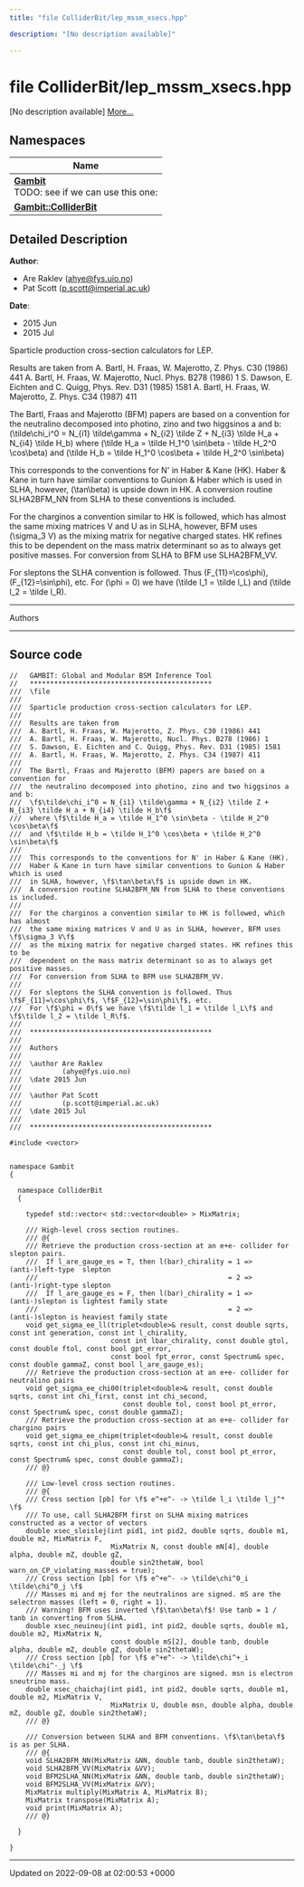 ```yaml
---
title: "file ColliderBit/lep_mssm_xsecs.hpp"

description: "[No description available]"

---
```


# file ColliderBit/lep_mssm_xsecs.hpp

[No description available] [More...](#detailed-description)

## Namespaces

| Name           |
| -------------- |
| **[Gambit](/documentation/code/namespaces/namespacegambit/)** <br>TODO: see if we can use this one:  |
| **[Gambit::ColliderBit](/documentation/code/namespaces/namespacegambit_1_1colliderbit/)**  |

## Detailed Description


**Author**: 

  * Are Raklev ([ahye@fys.uio.no](mailto:ahye@fys.uio.no)) 
  * Pat Scott ([p.scott@imperial.ac.uk](mailto:p.scott@imperial.ac.uk)) 


**Date**: 

  * 2015 Jun
  * 2015 Jul


Sparticle production cross-section calculators for LEP.

Results are taken from A. Bartl, H. Fraas, W. Majerotto, Z. Phys. C30 (1986) 441 A. Bartl, H. Fraas, W. Majerotto, Nucl. Phys. B278 (1986) 1 S. Dawson, E. Eichten and C. Quigg, Phys. Rev. D31 (1985) 1581 A. Bartl, H. Fraas, W. Majerotto, Z. Phys. C34 (1987) 411

The Bartl, Fraas and Majerotto (BFM) papers are based on a convention for the neutralino decomposed into photino, zino and two higgsinos a and b: \(\tilde\chi_i^0 = N_{i1} \tilde\gamma + N_{i2} \tilde Z + N_{i3} \tilde H_a + N_{i4} \tilde H_b\) where \(\tilde H_a = \tilde H_1^0 \sin\beta - \tilde H_2^0 \cos\beta\) and \(\tilde H_b = \tilde H_1^0 \cos\beta + \tilde H_2^0 \sin\beta\)

This corresponds to the conventions for N' in Haber & Kane (HK). Haber & Kane in turn have similar conventions to Gunion & Haber which is used in SLHA, however, \(\tan\beta\) is upside down in HK. A conversion routine SLHA2BFM_NN from SLHA to these conventions is included.

For the charginos a convention similar to HK is followed, which has almost the same mixing matrices V and U as in SLHA, however, BFM uses \(\sigma_3 V\) as the mixing matrix for negative charged states. HK refines this to be dependent on the mass matrix determinant so as to always get positive masses. For conversion from SLHA to BFM use SLHA2BFM_VV.

For sleptons the SLHA convention is followed. Thus \(F_{11}=\cos\phi\), \(F_{12}=\sin\phi\), etc. For \(\phi = 0\) we have \(\tilde l_1 = \tilde l_L\) and \(\tilde l_2 = \tilde l_R\).



------------------

Authors



------------------




## Source code

```
//   GAMBIT: Global and Modular BSM Inference Tool
//   *********************************************
///  \file
///
///  Sparticle production cross-section calculators for LEP.
///
///  Results are taken from
///  A. Bartl, H. Fraas, W. Majerotto, Z. Phys. C30 (1986) 441
///  A. Bartl, H. Fraas, W. Majerotto, Nucl. Phys. B278 (1986) 1
///  S. Dawson, E. Eichten and C. Quigg, Phys. Rev. D31 (1985) 1581
///  A. Bartl, H. Fraas, W. Majerotto, Z. Phys. C34 (1987) 411
///
///  The Bartl, Fraas and Majerotto (BFM) papers are based on a convention for
///  the neutralino decomposed into photino, zino and two higgsinos a and b:
///  \f$\tilde\chi_i^0 = N_{i1} \tilde\gamma + N_{i2} \tilde Z + N_{i3} \tilde H_a + N_{i4} \tilde H_b\f$
///  where \f$\tilde H_a = \tilde H_1^0 \sin\beta - \tilde H_2^0 \cos\beta\f$
///  and \f$\tilde H_b = \tilde H_1^0 \cos\beta + \tilde H_2^0 \sin\beta\f$
///
///  This corresponds to the conventions for N' in Haber & Kane (HK).
///  Haber & Kane in turn have similar conventions to Gunion & Haber which is used
///  in SLHA, however, \f$\tan\beta\f$ is upside down in HK.
///  A conversion routine SLHA2BFM_NN from SLHA to these conventions is included.
///
///  For the charginos a convention similar to HK is followed, which has almost
///  the same mixing matrices V and U as in SLHA, however, BFM uses \f$\sigma_3 V\f$
///  as the mixing matrix for negative charged states. HK refines this to be
///  dependent on the mass matrix determinant so as to always get positive masses.
///  For conversion from SLHA to BFM use SLHA2BFM_VV.
///
///  For sleptons the SLHA convention is followed. Thus \f$F_{11}=\cos\phi\f$, \f$F_{12}=\sin\phi\f$, etc.
///  For \f$\phi = 0\f$ we have \f$\tilde l_1 = \tilde l_L\f$ and \f$\tilde l_2 = \tilde l_R\f$.
///
///  *********************************************
///
///  Authors
///   
///  \author Are Raklev
///          (ahye@fys.uio.no)
///  \date 2015 Jun
///
///  \author Pat Scott
///          (p.scott@imperial.ac.uk)
///  \date 2015 Jul
///
///  *********************************************

#include <vector>


namespace Gambit
{
    
  namespace ColliderBit
  {
    
    typedef std::vector< std::vector<double> > MixMatrix;
    
    /// High-level cross section routines.
    /// @{
    /// Retrieve the production cross-section at an e+e- collider for slepton pairs.
    ///  If l_are_gauge_es = T, then l(bar)_chirality = 1 => (anti-)left-type  slepton
    ///                                               = 2 => (anti-)right-type slepton
    ///  If l_are_gauge_es = F, then l(bar)_chirality = 1 => (anti-)slepton is lightest family state
    ///                                               = 2 => (anti-)slepton is heaviest family state
    void get_sigma_ee_ll(triplet<double>& result, const double sqrts, const int generation, const int l_chirality, 
                         const int lbar_chirality, const double gtol, const double ftol, const bool gpt_error,
                         const bool fpt_error, const Spectrum& spec, const double gammaZ, const bool l_are_gauge_es);
    /// Retrieve the production cross-section at an e+e- collider for neutralino pairs
    void get_sigma_ee_chi00(triplet<double>& result, const double sqrts, const int chi_first, const int chi_second,
                            const double tol, const bool pt_error, const Spectrum& spec, const double gammaZ);
    /// Retrieve the production cross-section at an e+e- collider for chargino pairs
    void get_sigma_ee_chipm(triplet<double>& result, const double sqrts, const int chi_plus, const int chi_minus,
                            const double tol, const bool pt_error, const Spectrum& spec, const double gammaZ);    
    /// @}

    /// Low-level cross section routines.
    /// @{
    /// Cross section [pb] for \f$ e^+e^- -> \tilde l_i \tilde l_j^* \f$
    /// To use, call SLHA2BFM first on SLHA mixing matrices constructed as a vector of vectors
    double xsec_sleislej(int pid1, int pid2, double sqrts, double m1, double m2, MixMatrix F, 
                         MixMatrix N, const double mN[4], double alpha, double mZ, double gZ,
                         double sin2thetaW, bool warn_on_CP_violating_masses = true);
    /// Cross section [pb] for \f$ e^+e^- -> \tilde\chi^0_i \tilde\chi^0_j \f$
    /// Masses mi and mj for the neutralinos are signed. mS are the selectron masses (left = 0, right = 1).
    /// Warning! BFM uses inverted \f$\tan\beta\f$! Use tanb = 1 / tanb in converting from SLHA.
    double xsec_neuineuj(int pid1, int pid2, double sqrts, double m1, double m2, MixMatrix N,
                         const double mS[2], double tanb, double alpha, double mZ, double gZ, double sin2thetaW);
    /// Cross section [pb] for \f$ e^+e^- -> \tilde\chi^+_i \tilde\chi^-_j \f$
    /// Masses mi and mj for the charginos are signed. msn is electron sneutrino mass.
    double xsec_chaichaj(int pid1, int pid2, double sqrts, double m1, double m2, MixMatrix V, 
                         MixMatrix U, double msn, double alpha, double mZ, double gZ, double sin2thetaW);
    /// @}
    
    /// Conversion between SLHA and BFM conventions. \f$\tan\beta\f$ is as per SLHA.
    /// @{
    void SLHA2BFM_NN(MixMatrix &NN, double tanb, double sin2thetaW);
    void SLHA2BFM_VV(MixMatrix &VV);
    void BFM2SLHA_NN(MixMatrix &NN, double tanb, double sin2thetaW);
    void BFM2SLHA_VV(MixMatrix &VV);
    MixMatrix multiply(MixMatrix A, MixMatrix B);
    MixMatrix transpose(MixMatrix A);
    void print(MixMatrix A);
    /// @}
        
  }
  
}
```


-------------------------------

Updated on 2022-09-08 at 02:00:53 +0000
